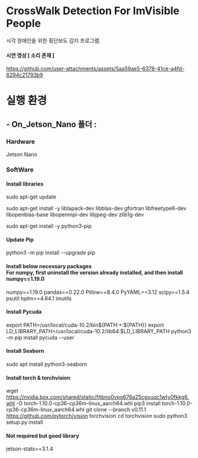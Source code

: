 # CrossWalk Detection For ImVisible People

시각 장애인을 위한 횡단보도 감지 프로그램.

#### 시연 영상 [ 소리 존재 ]
https://github.com/user-attachments/assets/5aa59ae5-6378-41ce-a4fd-6294c21793b9



# 실행 환경

## - On_Jetson_Nano 폴더 :
### Hardware
Jetson Nano
### SoftWare
#### Install libraries
sudo apt-get update

sudo apt-get install -y liblapack-dev libblas-dev gfortran libfreetype6-dev libopenblas-base libopenmpi-dev libjpeg-dev zlib1g-dev

sudo apt-get install -y python3-pip

#### Update Pip
python3 -m pip install --upgrade pip

#### Install below necessary packages <Br> For numpy, first uninstall the version already installed, and then install numpy==1.19.0
numpy==1.19.0
pandas==0.22.0
Pillow==8.4.0
PyYAML==3.12
scipy==1.5.4
psutil
tqdm==4.64.1
imutils

#### Install Pycuda
export PATH=/usr/local/cuda-10.2/bin${PATH:+:${PATH}}
export LD_LIBRARY_PATH=/usr/local/cuda-10.2/lib64:$LD_LIBRARY_PATH
python3 -m pip install pycuda --user

#### Install Seaborn
sudo apt install python3-seaborn

#### Install torch & torchvision
wget https://nvidia.box.com/shared/static/fjtbno0vpo676a25cgvuqc1wty0fkkg6.whl -O torch-1.10.0-cp36-cp36m-linux_aarch64.whl
pip3 install torch-1.10.0-cp36-cp36m-linux_aarch64.whl
git clone --branch v0.11.1 https://github.com/pytorch/vision torchvision
cd torchvision
sudo python3 setup.py install 

#### Not required but good library
jetson-stats==3.1.4
